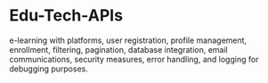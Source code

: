 # Edu-Tech-APIs

 e-learning with platforms, user registration, profile management, enrollment, filtering, pagination, database integration, email communications, security measures, error handling, and logging for debugging purposes.
